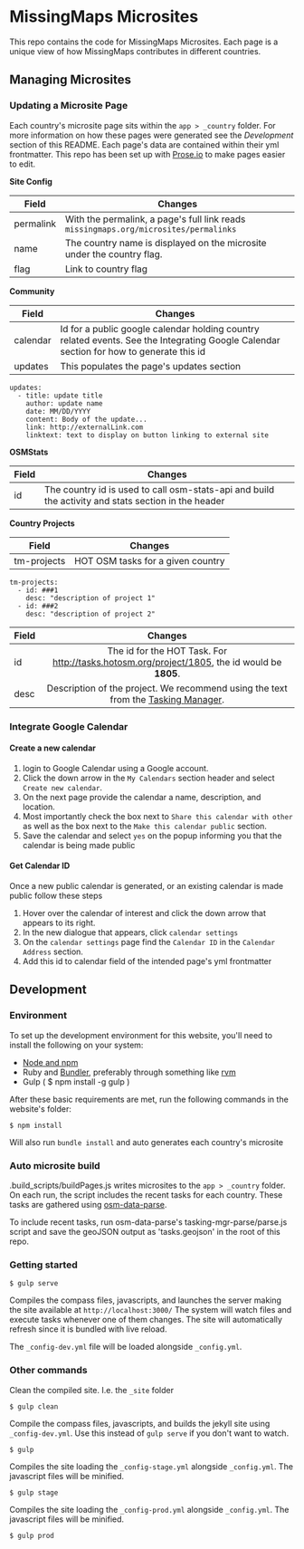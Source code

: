 # MissingMaps Microsites

This repo contains the code for MissingMaps Microsites. Each page is a unique view of how MissingMaps contributes in different countries.

## Managing Microsites

### Updating a Microsite Page

Each country's microsite page sits within the `app > _country` folder. For more information on how these pages were generated see the *Development* section of this README. Each page's data are contained within their yml frontmatter. This repo has been set up with [Prose.io](http://prose.io/#MissingMaps/Microsites/) to make pages easier to edit.

**Site Config**

| Field         | Changes  |
| ------------- |-------------|
| permalink      | With the permalink, a page's full link reads `missingmaps.org/microsites/permalinks` |
| name      | The country name is displayed on the microsite under the country flag. |
| flag      | Link to country flag |

**Community**

| Field         | Changes  |
| ------------- |-------------|
| calendar | Id for a public google calendar holding country related events. See the Integrating Google Calendar section for how to generate this id |
| updates | This populates the page's updates section |

```
updates:
  - title: update title
    author: update name
    date: MM/DD/YYYY
    content: Body of the update...
    link: http://externalLink.com
    linktext: text to display on button linking to external site
```

**OSMStats**

| Field         | Changes  |
| ------------- |-------------|
| id      | The country id is used to call osm-stats-api and build the activity and stats section in the header |

**Country Projects**

| Field         | Changes  |
| ------------- |-------------|
| tm-projects         |  HOT OSM tasks for a given country |

```
tm-projects:
  - id: ###1
    desc: "description of project 1"
  - id: ###2
    desc: "description of project 2"
```

| Field         | Changes  |
| ------------- |:-------------:|
| id | The id for the HOT Task. For http://tasks.hotosm.org/project/1805, the id would be **1805**. |
| desc | Description of the project. We recommend using the text from the [Tasking Manager](http://tasks.hotosm.org/). |

### Integrate Google Calendar

#### Create a new calendar

1. login to Google Calendar using a Google account.
2. Click the down arrow in the `My Calendars` section header and select `Create new calendar`.
3. On the next page provide the calendar a name, description, and location.
4. Most importantly check the box next to `Share this calendar with other` as well as the box next to the `Make this calendar public` section.
5. Save the calendar and select `yes` on the popup informing you that the calendar is being made public

#### Get Calendar ID

Once a new public calendar is generated, or an existing calendar is made public follow these steps

1. Hover over the calendar of interest and click the down arrow that appears to its right.
2. In the new dialogue that appears, click `calendar settings`
3. On the `calendar settings` page find the `Calendar ID` in the `Calendar Address` section.
4. Add this id to calendar field of the intended page's yml frontmatter

## Development

### Environment
To set up the development environment for this website, you'll need to install the following on your system:

- [Node and npm](http://nodejs.org/)
- Ruby and [Bundler](http://bundler.io/), preferably through something like [rvm](https://rvm.io/)
- Gulp ( $ npm install -g gulp )

After these basic requirements are met, run the following commands in the website's folder:
```
$ npm install
```
Will also run `bundle install` and auto generates each country's microsite


### Auto microsite build

.build_scripts/buildPages.js writes microsites to the `app > _country` folder. On each run, the script includes the recent tasks for each country. These tasks are gathered using [osm-data-parse](https://github.com/maxgrossman/osm-data-parse/).

To include recent tasks, run osm-data-parse's tasking-mgr-parse/parse.js script and save the geoJSON output as 'tasks.geojson' in the root of this repo.

### Getting started

```
$ gulp serve
```
Compiles the compass files, javascripts, and launches the server making the site available at `http://localhost:3000/`
The system will watch files and execute tasks whenever one of them changes.
The site will automatically refresh since it is bundled with live reload.

The `_config-dev.yml` file will be loaded alongside `_config.yml`.

### Other commands
Clean the compiled site. I.e. the `_site` folder
```
$ gulp clean
```

Compile the compass files, javascripts, and builds the jekyll site using `_config-dev.yml`.
Use this instead of ```gulp serve``` if you don't want to watch.
```
$ gulp
```

Compiles the site loading the `_config-stage.yml` alongside `_config.yml`. The javascript files will be minified.
```
$ gulp stage
```

Compiles the site loading the `_config-prod.yml` alongside `_config.yml`. The javascript files will be minified.
```
$ gulp prod
```
